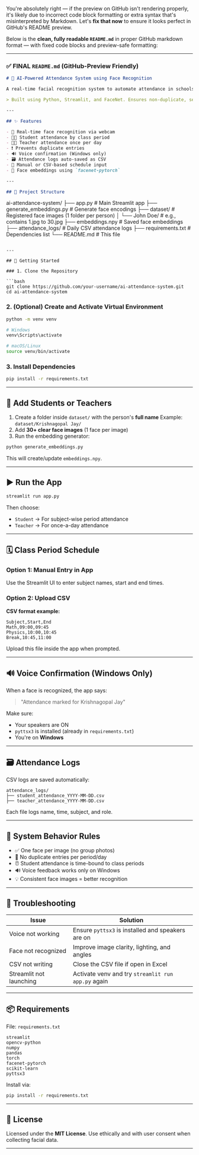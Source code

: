 You're absolutely right — if the preview on GitHub isn't rendering properly, it's likely due to incorrect code block formatting or extra syntax that's misinterpreted by Markdown. Let's **fix that now** to ensure it looks perfect in GitHub's README preview.

Below is the **clean, fully readable `README.md`** in proper GitHub markdown format — with fixed code blocks and preview-safe formatting:

---

### ✅ FINAL `README.md` (GitHub-Preview Friendly)

```markdown
# 🧠 AI-Powered Attendance System using Face Recognition

A real-time facial recognition system to automate attendance in schools, colleges, or offices. Supports both **students (per class period)** and **teachers (once per day)**. Includes **voice confirmation (Windows)** and **CSV attendance logs**.

> Built using Python, Streamlit, and FaceNet. Ensures non-duplicate, secure, and organized attendance.

---

## ✨ Features

- 📸 Real-time face recognition via webcam
- 🧑‍🎓 Student attendance by class period
- 👨‍🏫 Teacher attendance once per day
- ❗ Prevents duplicate entries
- 🔊 Voice confirmation (Windows only)
- 🗃 Attendance logs auto-saved as CSV
- 📅 Manual or CSV-based schedule input
- 🧠 Face embeddings using `facenet-pytorch`

---

## 📂 Project Structure

```

ai-attendance-system/
├── app.py                  # Main Streamlit app
├── generate\_embeddings.py  # Generate face encodings
├── dataset/                # Registered face images (1 folder per person)
│   └── John Doe/           # e.g., contains 1.jpg to 30.jpg
├── embeddings.npy          # Saved face embeddings
├── attendance\_logs/        # Daily CSV attendance logs
├── requirements.txt        # Dependencies list
└── README.md               # This file

````

---

## 🚀 Getting Started

### 1. Clone the Repository

```bash
git clone https://github.com/your-username/ai-attendance-system.git
cd ai-attendance-system
````

### 2. (Optional) Create and Activate Virtual Environment

```bash
python -m venv venv

# Windows
venv\Scripts\activate

# macOS/Linux
source venv/bin/activate
```

### 3. Install Dependencies

```bash
pip install -r requirements.txt
```

---

## 👤 Add Students or Teachers

1. Create a folder inside `dataset/` with the person's **full name**
   Example: `dataset/Krishnagopal Jay/`
2. Add **30+ clear face images** (1 face per image)
3. Run the embedding generator:

```bash
python generate_embeddings.py
```

This will create/update `embeddings.npy`.

---

## ▶️ Run the App

```bash
streamlit run app.py
```

Then choose:

* `Student` → For subject-wise period attendance
* `Teacher` → For once-a-day attendance

---

## 🗓 Class Period Schedule

### Option 1: Manual Entry in App

Use the Streamlit UI to enter subject names, start and end times.

### Option 2: Upload CSV

**CSV format example:**

```csv
Subject,Start,End
Math,09:00,09:45
Physics,10:00,10:45
Break,10:45,11:00
```

Upload this file inside the app when prompted.

---

## 🔊 Voice Confirmation (Windows Only)

When a face is recognized, the app says:

> "Attendance marked for Krishnagopal Jay"

Make sure:

* Your speakers are ON
* `pyttsx3` is installed (already in `requirements.txt`)
* You're on **Windows**

---

## 🗃 Attendance Logs

CSV logs are saved automatically:

```
attendance_logs/
├── student_attendance_YYYY-MM-DD.csv
├── teacher_attendance_YYYY-MM-DD.csv
```

Each file logs name, time, subject, and role.

---

## 📌 System Behavior Rules

* ✅ One face per image (no group photos)
* 🔁 No duplicate entries per period/day
* ⏰ Student attendance is time-bound to class periods
* 🔊 Voice feedback works only on Windows
* 💡 Consistent face images = better recognition

---

## 🧰 Troubleshooting

| Issue                   | Solution                                           |
| ----------------------- | -------------------------------------------------- |
| Voice not working       | Ensure `pyttsx3` is installed and speakers are on  |
| Face not recognized     | Improve image clarity, lighting, and angles        |
| CSV not writing         | Close the CSV file if open in Excel                |
| Streamlit not launching | Activate venv and try `streamlit run app.py` again |

---

## 📦 Requirements

File: `requirements.txt`

```
streamlit
opencv-python
numpy
pandas
torch
facenet-pytorch
scikit-learn
pyttsx3
```

Install via:

```bash
pip install -r requirements.txt
```

---

## 📜 License

Licensed under the **MIT License**.
Use ethically and with user consent when collecting facial data.

---


